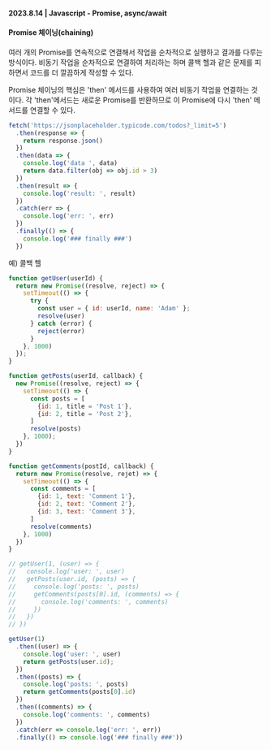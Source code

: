 #### 2023.8.14 | Javascript - Promise, async/await

#### Promise 체이닝(chaining)

여러 개의 Promise를 연속적으로 연결해서 작업을 순차적으로 실행하고 결과를 다루는 방식이다. 비동기 작업을 순차적으로 연결하여 처리하는 하며 콜백 헬과 같은 문제를 피하면서 코드를 더 깔끔하게 작성할 수 있다. 

Promise 체이닝의 핵심은 'then' 메서드를 사용하여 여러 비동기 작업을 연결하는 것이다. 각 'then'메서드는 새로운 Promise를 반환하므로 이 Promise에 다시 'then' 메서드를 연결할 수 있다.

```javascript
fetch('https://jsonplaceholder.typicode.com/todos?_limit=5')
  .then(response => {
    return response.json()
  })
  .then(data => {
    console.log('data ', data)
    return data.filter(obj => obj.id > 3)
  })
  .then(result => {
    console.log('result: ', result)
  })
  .catch(err => {
    console.log('err: ', err)
  })
  .finally(() => {
    console.log('### finally ###')
  })
```

예) 콜백 헬
```javascript
function getUser(userId) {
  return new Promise((resolve, reject) => {
    setTimeout(() => {
      try {
        const user = { id: userId, name: 'Adam' };
        resolve(user)
      } catch (error) {
        reject(error)
      }
    }, 1000)
  });
}

function getPosts(userId, callback) {
  new Promise((resolve, reject) => {
    setTimeout(() => {
      const posts = [
        {id: 1, title = 'Post 1'},
        {id: 2, title = 'Post 2'},
      ]
      resolve(posts)
    }, 1000);
  })
}

function getComments(postId, callback) {
  return new Promise(resolve, rejet) => {
    setTimeout(() => {
      const comments = [
        {id: 1, text: 'Comment 1'},
        {id: 2, text: 'Comment 2'},
        {id: 3, text: 'Comment 3'},
      ]
      resolve(comments)
    }, 1000)
  })
}

// getUser(1, (user) => {
//   console.log('user: ', user)
//   getPosts(user.id, (posts) => {
//     console.log('posts: ', posts)
//     getComments(posts[0].id, (comments) => {
//       console.log('comments: ', comments)
//     })
//   })
// })

getUser(1)
  .then((user) => {
    console.log('user: ', user)
    return getPosts(user.id);
  })
  .then((posts) => {
    console.log('posts: ', posts)
    return getComments(posts[0].id)
  })
  .then((comments) => {
    console.log('comments: ', comments)
  })
  .catch(err => console.log('err: ', err))
  .finally(() => console.log('### finally ###'))
```